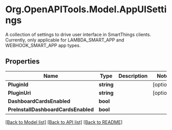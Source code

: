 # Org.OpenAPITools.Model.AppUISettings
A collection of settings to drive user interface in SmartThings clients.  Currently, only applicable for LAMBDA_SMART_APP and WEBHOOK_SMART_APP app types. 
## Properties

Name | Type | Description | Notes
------------ | ------------- | ------------- | -------------
**PluginId** | **string** |  | [optional] 
**PluginUri** | **string** |  | [optional] 
**DashboardCardsEnabled** | **bool** |  | 
**PreInstallDashboardCardsEnabled** | **bool** |  | 

[[Back to Model list]](../README.md#documentation-for-models) [[Back to API list]](../README.md#documentation-for-api-endpoints) [[Back to README]](../README.md)

